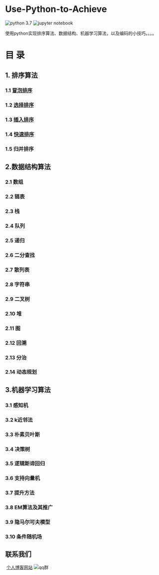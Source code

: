 # Use-Python-to-Achieve
![python 3.7][python 3.7] ![jupyter notebook][jupyter notebook]

使用python实现排序算法、数据结构、机器学习算法，以及编码的小技巧。。。。


# 目  录

## 1. 排序算法

### 	1.1 [冒泡排序](https://github.com/lb971216008/Use-Python-to-Achieve/blob/master/Sorting/bubble_sort.ipynb)

### 	1.2 [选择排序](https://github.com/lb971216008/Use-Python-to-Achieve/blob/master/Sorting/selection_sort.ipynb)

### 	1.3 [插入排序](https://github.com/lb971216008/Use-Python-to-Achieve/blob/master/Sorting/insertion_sort.ipynb)

### 	1.4 [快速排序](https://github.com/lb971216008/Use-Python-to-Achieve/blob/master/Sorting/quick_sort.ipynb)

### 	1.5 归并排序



## 2.数据结构算法

### 	2.1 数组

### 	2.2 链表

### 	2.3 栈

### 	2.4 队列

### 	2.5 递归

### 	2.6 二分查找

### 	2.7 散列表

### 	2.8 字符串

### 	2.9 二叉树

### 	2.10 堆

### 	2.11 图

### 	2.12 回溯

### 	2.13 分治

### 	2.14 动态规划



## 3.机器学习算法

### 	3.1 感知机

### 	3.2 k近邻法

### 	3.3 朴素贝叶斯

### 	3.4 决策树

### 	3.5 逻辑斯谛回归

### 	3.6 支持向量机

### 	3.7 提升方法

### 	3.8 EM算法及其推广

### 	3.9 隐马尔可夫模型

### 	3.10 条件随机场



## 联系我们

​	[个人博客网站](http://www.bling2.cn/) ![qq群][qq]

[python 3.7]:https://img.shields.io/badge/python%203.7-green.svg
[jupyter notebook]:https://img.shields.io/badge/jupyter%20notebook-critical.svg
[qq]:https://img.shields.io/badge/QQ%E7%BE%A4-674123879-blue.svg

